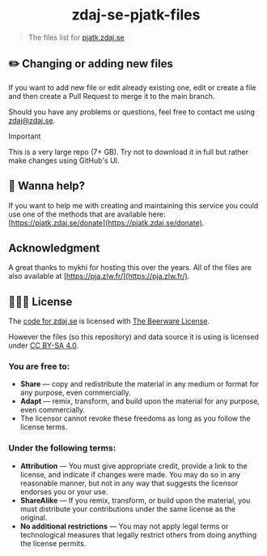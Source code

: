 <h1 align="center">zdaj-se-pjatk-files</h1>

> The files list for [pjatk.zdaj.se](https://pjatk.zdaj.se)

## ✏️ Changing or adding new files

If you want to add new file or edit already existing one, edit or create a file and then create a Pull Request to merge it to the main branch.

Should you have any problems or questions, feel free to contact me using [zdaj@zdaj.se](mailto:zdaj@zdaj.se.).

> [!important]
> This is a very large repo (7+ GB). Try not to download it in full but rather make changes using GitHub's UI.

## 🍻 Wanna help?

If you want to help me with creating and maintaining this service you could use one of the methods that are available here: [https://pjatk.zdaj.se/donate](https://pjatk.zdaj.se/donate).

## Acknowledgment

A great thanks to mykhi for hosting this over the years. All of the files are also available at [https://pja.zlw.fr/](https://pja.zlw.fr/).

## 👮🏻‍♂️ License

The [code for zdaj.se](https://github.com/bibixx/zdaj-se-pjatk) is licensed with [The Beerware License](https://tldrlegal.com/license/beerware-license).

However the files (so this repository) and data source it is using is licensed under [CC BY-SA 4.0](./LICENSE.md).

### You are free to:

- **Share** — copy and redistribute the material in any medium or format for any purpose, even commercially.
- **Adapt** — remix, transform, and build upon the material for any purpose, even commercially.
- The licensor cannot revoke these freedoms as long as you follow the license terms.

### Under the following terms:

- **Attribution** — You must give appropriate credit, provide a link to the license, and indicate if changes were made. You may do so in any reasonable manner, but not in any way that suggests the licensor endorses you or your use.
- **ShareAlike** — If you remix, transform, or build upon the material, you must distribute your contributions under the same license as the original.
- **No additional restrictions** — You may not apply legal terms or technological measures that legally restrict others from doing anything the license permits.
